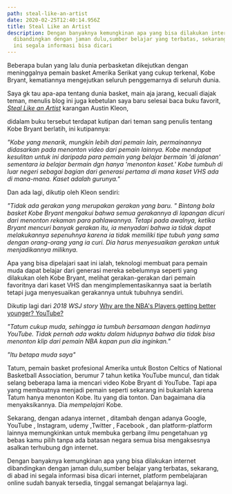 ```yaml
---
path: steal-like-an-artist
date: 2020-02-25T12:40:14.956Z
title: Steal Like an Artist
description: Dengan banyaknya kemungkinan apa yang bisa dilakukan internet
  dibandingkan dengan jaman dulu,sumber belajar yang terbatas, sekarang, di abad
  ini segala informasi bisa dicari
---
```

Beberapa bulan yang lalu dunia perbasketan dikejutkan dengan meninggalnya pemain basket
Amerika Serikat yang cukup terkenal, Kobe Bryant, kematiannya mengejutkan seluruh penggemarnya di seluruh dunia.

Saya gk tau apa-apa tentang dunia basket, main aja jarang, kecuali diajak teman, menulis blog ini juga kebetulan saya baru selesai baca buku favorit, [*Steal Like an Artist*](https://austinkleon.com/steal/) karangan Austin Kleon,

didalam buku tersebut terdapat kutipan dari teman sang penulis tentang Kobe Bryant berlatih, ini kutipannya:

*"Kobe yang menarik, mungkin lebih dari pemain lain, permainannya didasarkan pada menonton video dari pemain lainnya.  Kobe mendapat kesulitan untuk ini daripada para pemain yang belajar bermain 'di jalanan' sementara ia belajar bermain dgn hanya 'menonton kaset.'  Kobe tumbuh di luar negeri sebagai bagian dari generasi pertama di mana kaset VHS ada di mana-mana.  Kaset adalah gurunya."*

Dan ada lagi, dikutip oleh Kleon sendiri:

*"Tidak ada gerakan yang merupakan gerakan yang baru. "  Bintang bola basket Kobe Bryant mengakui bahwa semua gerakannya di lapangan dicuri dari menonton rekaman para pahlawannya.  Tetapi pada awalnya, ketika Bryant mencuri banyak gerakan itu, ia menyadari bahwa ia tidak dapat melakukannya sepenuhnya karena ia tidak memiliki tipe tubuh yang sama dengan orang-orang yang ia curi.  Dia harus menyesuaikan gerakan untuk menjadikannya miliknya.*

Apa yang bisa dipelajari saat ini ialah, teknologi membuat para pemain muda dapat belajar dari generasi mereka sebelumnya seperti yang dilakukan oleh Kobe Bryant, melihat gerakan-gerakan dari pemain favoritnya dari kaset VHS dan mengimplementasikannya saat ia berlatih tetapi juga menyesuaikan gerakannya untuk tubuhnya sendiri.

Dikutip lagi dari *2018 WSJ story* [Why are the NBA's Players getting better younger? YouTube?](https://www.wsj.com/articles/jayson-tatum-nba-youtube-generation-1526483183?mod=e2tw)

*"Tatum cukup muda, sehingga ia tumbuh bersamaan dengan hadirnya YouTube.  Tidak pernah ada waktu dalam hidupnya bahwa dia tidak bisa menonton klip dari pemain NBA kapan pun dia inginkan."*

*"Itu betapa muda saya"*

Tatum, pemain basket profesional Amerika untuk Boston Celtics of National Basketball Association, berumur 7 tahun ketika YouTube muncul, dan tidak selang beberapa lama ia mencari video Kobe Bryant di YouTube. Tapi apa yang membuatnya menjadi pemain seperti sekarang ini bukanlah karena Tatum hanya menonton Kobe.  Itu yang dia tonton.  Dan bagaimana dia menyaksikannya.  Dia *mempelajari* Kobe.

Sekarang, dengan adanya internet , ditambah dengan adanya Google, YouTube , Instagram, udemy ,Twitter , Facebook , dan platform-platform lainnya memungkinkan untuk membuka gerbang ilmu pengetahuan yg bebas kamu pilih tanpa ada batasan negara semua bisa mengaksesnya asalkan terhubung dgn internet.

Dengan banyaknya kemungkinan apa yang bisa dilakukan internet dibandingkan dengan jaman dulu,sumber belajar yang terbatas, sekarang, di abad ini segala informasi bisa dicari internet, platform pembelajaran online sudah banyak tersedia, tinggal semangat belajarnya lagi.